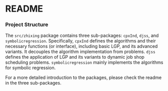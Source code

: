 # README #

### Project Structure ###

The `src/zhixing` package contains three sub-packages: `cpxInd`, `djss`, and `symbolicregression`. Specifically, `cpxInd` defines the algorithms and their necessary functions (or interface), including basic LGP, and its advanced variants. It decouples the algorithm implementation from problems. `djss` defines the application of LGP and its variants to dynamic job shop scheduling problems. `symbolicregression` mainly implements the algorithms for symbolic regression.

For a more detailed introduction to the packages, please check the readme in the three sub-packages.
